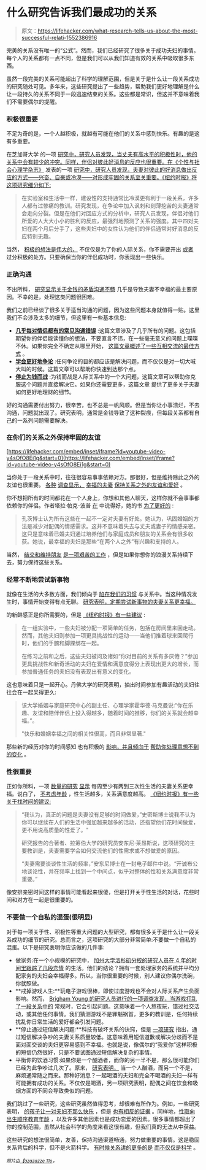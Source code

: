 # 什么研究告诉我们最成功的关系

> 原文：<https://lifehacker.com/what-research-tells-us-about-the-most-successful-relati-1552386916>

完美的关系没有唯一的“公式”。然而，我们已经研究了很多关于成功夫妇的事情。每个人的关系都有一点不同，但是我们可以从我们知道有效的关系中吸取很多东西。



虽然一段完美的关系可能超出了科学的理解范围，但是关于是什么让一段关系成功的研究随处可见。多年来，这些研究提出了一些趋势，帮助我们更好地理解是什么让一段持久的关系不同于一段迅速结束的关系。这些都是常识，但这并不意味着我们不需要偶尔的提醒。

### 积极很重要

不足为奇的是，一个人越积极，就越有可能在他们的关系中感到快乐。有趣的是这有多重要。

在芝加哥大学 的一项 [研究中，研究人员发现，当丈夫有高水平的积极性时，他的关系中会有较少的冲突。同样，伴侣对彼此好消息的反应也很重要。在《个性与社会心理学杂志》](http://news.uchicago.edu/article/2014/03/12/husband-s-health-and-attitude-loom-large-happy-long-term-marriages) 发表的一项 [研究中，研究人员发现，夫妻对彼此的好消息做出反应的方式——兴奋、自豪或冷漠——对形成牢固的关系至关重要。《纽约时报》将这项研究细分如下:](http://content.apa.org/journals/psp/91/5/904)

> 在实验室和生活中一样，建设性的支持通常比冷漠更有利于一段关系，许多人都有过惨痛的教训。研究发现，在争论中加入讽刺和刻薄挖苦的夫妻通常会走向分裂。但是在他们对回应方式的分析中，研究人员发现，伴侣对他们所爱的人大大小小的胜利的反应，最强烈地预测了关系的强度。其中四对夫妇在两个月后分手了，这些夫妇中的女性认为他们的伴侣通常对好消息的反应特别无趣。

当然， [积极的想法是伟大的，](https://lifehacker.com/how-positive-thoughts-build-skills-boost-health-and-i-600484130) 不仅仅是为了你的人际关系，你不需要开出 [或者](http://lifehacker.com/how-to-stop-being-a-cynical-asshole-1537302138) 过分积极的处方。只要确保当你的伴侣成功时，你表现出一些快乐。

### 正确沟通

不出所料， [研究显示](http://online.wsj.com/news/articles/SB10000872396390444025204577544951717564114)[关于金钱的矛盾](http://onlinelibrary.wiley.com/doi/10.1111/j.1741-3729.2012.00715.x/abstract)[沟通不畅](http://www.gottman.com/research/research-faqs/) 几乎是导致夫妻不幸福的最主要原因。不幸的是，处理这类问题很困难。

我们之前已经谈了很多关于适当沟通的问题，因为这些问题本身就值得一贴。这里我们不会涉及太多的细节，但这里有一些基本信息:

*   [**几乎每对情侣都有的常见沟通错误**](http://lifehacker.com/five-communication-mistakes-almost-every-couple-makes-1535461741) :这篇文章涉及了几乎所有的问题。这包括期望你的伴侣能读懂你的想法，不要直言不讳，在一些毫无意义的问题上喋喋不休。如果你完全不确定从哪里开始， [这篇文章概述了一些互相交流的最佳方式](http://lifehacker.com/communicate-better-with-your-significant-other-with-the-1489145411) 。
*   [**学会更好地争论**](http://lifehacker.com/how-to-turn-an-argument-into-a-productive-discussion-1171337265) :任何争论的目的都应该是解决问题，而不仅仅是对一切大喊大叫的时候。这篇文章可以帮助你快速到达那个点。
*   [**停止为钱而战**](http://lifehacker.com/how-to-stop-fighting-about-money-with-your-significant-1543085460) :为钱而战是人际关系中的一个大问题，这篇文章可以帮助你克服这个问题并直接解决它。如果你还需要更多，这篇文章 提供了更多关于夫妻如何更好地理财的细节。

好的沟通需要付出努力，很辛苦，也不总是一帆风顺。但是当你让小事溃烂，不去沟通，问题就出现了。研究表明，通常是金钱导致了这种裂痕，但每段关系都有自己的一系列问题需要解决。

### 在你们的关系之外保持牢固的友谊

 [https://lifehacker.com/embed/inset/iframe?id=youtube-video-y4sOfO8Ei1g&start=0](https://lifehacker.com/embed/inset/iframe?id=youtube-video-y4sOfO8Ei1g&start=0) 

当你处于一段关系中时，往往很容易事事依赖对方。那很好，但是维持除此之外的友谊也很重要。 [各种](http://www.sciencedaily.com/releases/2012/01/120113211028.htm) [调查显示，](http://www.bakadesuyo.com/2013/10/recipe-for-a-happy-marriage-2/) [幸福的夫妻](http://bits.blogs.nytimes.com/2013/10/28/spotting-romantic-relationships-on-facebook/?_r=1) [保持关系之外的友谊和爱好](http://onlinelibrary.wiley.com/doi/10.1111/j.1741-3737.2002.00433.x/abstract) 。

你不想把所有的时间都花在一个人身上，你想和其他人聊天，这样你就不会事事都依赖你的伴侣。作者塔拉·帕克-波普 [在](http://www.bakadesuyo.com/2013/10/recipe-for-a-happy-marriage-2/) 中说得好，她的书 [为了更好的](http://bit.ly/1g3AhR6) :

> 孔茨博士认为所有这些在一起不一定对夫妻有好处。她认为，巩固婚姻的方法是减少对配偶的情感需求。这并不意味着失去与丈夫或妻子的情感亲密。这只是意味着已婚夫妇通过培养他们与家庭成员和朋友的关系会有很多收获。她说，最幸福的夫妇是那些“在两个人之外”有兴趣和支持的人。

当然， [结交和维持朋友](https://lifehacker.com/why-its-so-hard-to-make-friends-after-college-and-wha-488975744) [是一项艰苦的工作](http://lifehacker.com/how-to-handle-your-high-maintenance-friends-and-family-5906215) ，但是如果你想你的浪漫关系持续下去，努力保持这些关系。

### 经常不断地尝试新事物

就像在生活的大多数方面，我们倾向于 [陷在我们的习惯](https://lifehacker.com/the-science-of-breaking-out-of-your-comfort-zone-and-w-656426705) 与关系中。当这种情况发生时，事情开始变得有点无聊。 [研究表明，定期尝试新事物的夫妻关系更幸福。](http://www.nytimes.com/2008/02/12/health/12well.html)

的新鲜感正是你所需要的，但是 [《纽约时报》有一些建议](http://www.nytimes.com/2008/02/12/health/12well.html) :

> 在一组实验中，一些夫妇被分配一项简单的任务，包括在房间里来回走动。然而，其他夫妇则参加一项更具挑战性的运动——当他们推着球来回爬行时，他们的手腕和脚踝绑在一起。
> 
> 在练习之前和之后，这些夫妇被问及诸如“你对目前的关系有多厌倦？”参加更具挑战性和新奇活动的夫妇在爱情和满意度得分上表现出更大的增长，而参加普通任务的夫妇没有表现出有意义的变化。

这也意味着只是一起开心。丹佛大学的研究表明，抽出时间参加有趣活动的夫妇往往会在一起呆得更久:

> 该大学婚姻与家庭研究中心的副主任、心理学家霍华德·马克曼说:“你在乐趣、友谊和陪伴伴侣上投入得越多，随着时间的推移，你们的关系就会越幸福。”。
> 
> "快乐和婚姻幸福之间的相关性很高，而且非常显著."

那些新的经历对你的时间感知 也有积极的 [影响，并且倾向于](http://bit.ly/1jLL4Oi) [帮助你处理意想不到的变化](http://www.nytimes.com/2011/02/12/your-money/12shortcuts.html?pagewanted=all&_r=0) 。

### 性很重要

正如你所料，一项 [数量的研究](http://www.nber.org/papers/w10499) [显示](http://well.blogs.nytimes.com/2011/03/22/sex-and-the-long-term-relationship/) 每周至少有两到三次性生活的夫妻关系更幸福。说白了， [不考虑年龄](http://psychsocgerontology.oxfordjournals.org/content/early/2014/01/24/geronb.gbt165.abstract) ，性生活越多，关系满意度越高。 [《纽约时报》有一些关于找时间的建议:](http://well.blogs.nytimes.com/2011/03/22/sex-and-the-long-term-relationship/)

> “我认为，真正的问题是夫妻没有足够的时间做爱，”史密斯博士说我不认为你可以继续在人们的生活中强加越来越多的活动，还指望他们花时间做爱，更不用说高质量的性爱了。"
> 
> 研究报告的合著者、拉筹伯大学的研究员安东尼·莱昂斯说，这项研究的主要教训是，夫妻需要学会如何交流他们的性需求或不想做爱的原因。
> 
> “夫妻需要谈谈性生活的频率，”安东尼博士在一封电子邮件中说。“开诚布公地谈论性，并在频率上找到一个中间点，似乎对整体的性和关系满意度非常重要。”

像安排亲密时间这样的事情可能看起来很傻，但是打开关于性生活的对话，花些时间和对方在一起是很重要的。

### 不要做一个自私的混蛋(很明显)

对于每一项关于性、积极性等重大问题的大型研究，都有很多关于是什么让一段关系成功的细节的研究。总而言之，这项研究的大部分非常简单:不要做一个自私的混蛋。以下是研究表明你应该做的几件事:

*   做家务:在一个小规模的研究中， [加州大学洛杉矶分校的研究人员在 4 年的时间里跟踪了几段恋情](http://www.theatlantic.com/sexes/archive/2013/03/the-difference-between-a-happy-marriage-and-miserable-one-chores/273615/) 的生活。他们的结论？拥有一套处理家务的系统并平均分配家务的夫妇会幸福得多。所以，当你很重要的时候，别人建议你偶尔洗碗，你就照做。
*   **戒掉游戏人生:**玩电子游戏很棒，即使过度游戏也不会对人际关系产生负面影响。然而， [Brigham Young 的研究人员进行的一项调查发现，当游戏打乱了一段关系中的](http://healthland.time.com/2012/02/16/is-online-gaming-messing-up-your-marriage/) 常规时，它会引起问题。这意味着一个人熬夜玩，错过社交活动，或其他任何事情。我们猜测游戏不是罪魁祸首，更多的教训是，任何持续扰乱你日常生活的爱好都会引发问题。
*   **停止通过短信解决问题:**科技有破坏关系的诀窍，但是 [一项研究](http://www.tandfonline.com/doi/full/10.1080/15332691.2013.836051#.Um7n0fmsh8E) 指出，通过短信解决争吵的夫妻关系质量较低。这意味着用短信道歉或解决分歧而不是面对面交谈的夫妇更容易感到不幸福。也就是说，像偶尔的“我爱你”这样积极的短信仍然很好，只是不要试图通过短信解决复杂的事情。
*   平衡你的饮酒习惯:如果你是一个酗酒者，而你的另一半不是，那么很可能你们已经为此争吵过几次了。原来， [研究表明，](http://psycnet.apa.org/journals/adb/17/2/115/) 当一个人酗酒，而另一个不是，麻烦通常随之而来。那种好消息？一起喝酒的夫妇和完全不喝酒的夫妇一样有可能拥有成功的关系。不仅仅是喝酒，另一项研究表明，配偶之间在饮食和吸烟方面的不同会导致类似的问题。

我们跳过了一些研究，这些研究虽然值得思考，却很难有所作为。例如，一些研究表明， [的孩子让一对夫妇不那么快乐](http://www.telegraph.co.uk/health/wellbeing/10567260/Happier-relationships-for-couples-without-children.html) ，但是 [也有相反的证据](http://www.npr.org/2013/02/19/172373125/does-having-children-make-you-happier) 。同样地，[性取向](http://www.uni-koeln.de/wiso-fak/fisoz/conference/papers/p_andersson.pdf)[出生顺序](http://www.womansday.com/sex-relationships/dating-marriage/how-does-birth-order-affect-relationships-107592)[教育](http://www.pewresearch.org/2010/10/07/the-reversal-of-the-college-marriage-gap/)[年龄](http://www.csmonitor.com/USA/Society/2014/0310/Best-predictor-of-divorce-Age-when-couples-cohabit-study-says) ，以及许多其他因素也是成功恋爱的因素。很多事情都超出了你的控制范围，虽然从社会科学的角度来看这很有趣，但我们真的无法从中获益。

这些研究的想法很简单，友善，保持沟通渠道畅通，努力做重要的事情。这是稳固关系背后的科学，但不是火箭科学。 [有时候关系讲的更多的是](https://lifehacker.com/7-things-i-wish-i-had-known-before-getting-married-1452066572) [而不仅仅是科学](http://lifehacker.com/relationship-advice-i-wish-id-heard-before-getting-div-480869291) 。

<small>*照片由*</small>[<small>*【azazazze 11o*</small>](http://www.shutterstock.com/pic.mhtml?id=138822689&src=id)*，*